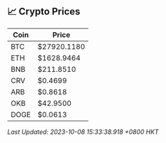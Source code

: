 ## 📈 Crypto Prices

| Coin | Price |
| ---- | ----- |
| BTC | $27920.1180 |
| ETH | $1628.9464 |
| BNB | $211.8510 |
| CRV | $0.4699 |
| ARB | $0.8618 |
| OKB | $42.9500 |
| DOGE | $0.0613 |

_Last Updated: 2023-10-08 15:33:38.918 +0800 HKT_